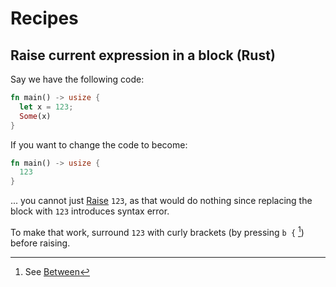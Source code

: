 # Recipes

## Raise current expression in a block (Rust)

Say we have the following code:

```rs
fn main() -> usize {
  let x = 123;
  Some(x)
}
```

If you want to change the code to become:

```rs
fn main() -> usize {
  123
}
```

... you cannot just [Raise](./normal-mode/actions/index.md#raise) `123`, as that would do nothing since replacing the block with `123` introduces syntax error.

To make that work, surround `123` with curly brackets (by pressing `b {` [^1]) before raising.

[^1]: See [Between](./normal-mode/actions/index.md#between)
